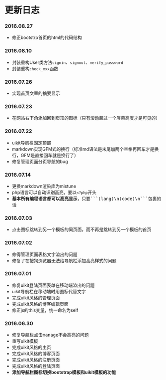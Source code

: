 # 更新日志

### 2016.08.27
- 修正bootstrp首页的html的代码结构

### 2016.08.10
- 封装重构User类方法`signin`、`signout`、`verify_password`
- 封装重构`check_xxx`函数

### 2016.07.26
- 实现首页文章的摘要显示

### 2016.07.23
- 在网站右下角添加回到页顶的图标（只有滚动超过一个屏幕高度才是可见的）

### 2016.07.22
- uikit导航栏固定顶部
- markdown实现GFM式的换行（标准md语法是末尾加两个空格再回车才是换行，GFM是直接回车就是换行了）
- 修复管理页面分页导航的bug

### 2016.07.14
- 更换markdown渲染库为mistune
- php语言可以自动识别高亮，要以`<?php`开头
- **基本所有编程语言都可以高亮显示**，只要<kbd>\`\`\`(lang)\n(code)\n\`\`\`</kbd>包裹的话

### 2016.07.03
- 点击图标跳转到另一个模板的同页面，而不再是跳转到另一个模板的首页

### 2016.07.02
- 修得管理页面表格文字溢出的问题
- 修复了在搜狗浏览器无法给导航栏添加高亮样式的问题

### 2016.07.01
- 修复uikit登陆页面表单在移动端溢出的问题
- uikit导航栏在移动端时用图标代替文字
- 完成uikit风格的管理页面
- 完成uikit风格的博客编辑页面
- 修正js的this变量，统一命名为self

### 2016.06.30
- 修复导航栏点击<kbd>manage</kbd>不会高亮的问题
- 重写uikit模板
- 完成uikit风格的主页
- 完成uikit风格的博客页面
- 完成uikit风格的注册页面
- 完成uikit风格的登陆页面
- **添加导航栏图标切换bootstrap模板和uikit模板的功能**
